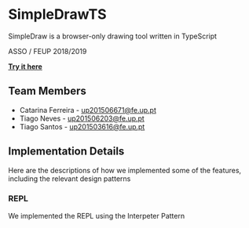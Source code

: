 # SimpleDrawTS

SimpleDraw is a browser-only drawing tool written in TypeScript

ASSO / FEUP 2018/2019

[**Try it here**](tiagolascasas.github.io/FEUP-ASSO)

## Team Members

*  Catarina Ferreira - up201506671@fe.up.pt
*  Tiago Neves - up201506203@fe.up.pt
*  Tiago Santos - up201503616@fe.up.pt

## Implementation Details

Here are the descriptions of how we implemented some of the features, including the relevant design patterns

### REPL

We implemented the REPL using the Interpeter Pattern